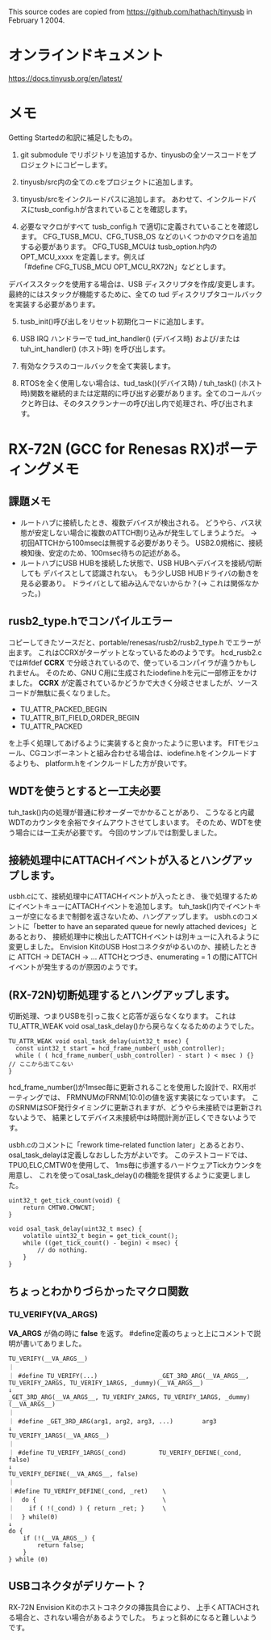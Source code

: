 This source codes are copied from https://github.com/hathach/tinyusb in February 1 2004.

# オンラインドキュメント

https://docs.tinyusb.org/en/latest/

# メモ

Getting Startedの和訳に補足したもの。

1. git submodule でリポジトリを追加するか、tinyusbの全ソースコードをプロジェクトにコピーします。

2. tinyusb/src内の全ての.cをプロジェクトに追加します。

3. tinyusb/srcをインクルードパスに追加します。
   あわせて、インクルードパスにtusb_config.hが含まれていることを確認します。

4. 必要なマクロがすべて tusb_config.h で適切に定義されていることを確認します。
CFG_TUSB_MCU、CFG_TUSB_OS などのいくつかのマクロを追加する必要があります。
CFG_TUSB_MCUは tusb_option.h内のOPT_MCU_xxxx を定義します。例えば    
「#define CFG_TUSB_MCU OPT_MCU_RX72N」などとします。

デバイススタックを使用する場合は、USB ディスクリプタを作成/変更します。
最終的にはスタックが機能するために、全ての tud ディスクリプタコールバックを実装する必要があります。

5. tusb_init()呼び出しをリセット初期化コードに追加します。

6. USB IRQ ハンドラーで tud_int_handler() (デバイス時) および/または tuh_int_handler() (ホスト時) を呼び出します。

7. 有効なクラスのコールバックを全て実装します。

8. RTOSを全く使用しない場合は、tud_task()(デバイス時) / tuh_task() (ホスト時)関数を継続的または定期的に呼び出す必要があります。全てのコールバックと昨日は、そのタスクランナーの呼び出し内で処理され、呼び出されます。


# RX-72N (GCC for Renesas RX)ポーティングメモ

## 課題メモ

* ルートハブに接続したとき、複数デバイスが検出される。
  どうやら、バス状態が安定しない場合に複数のATTCH割り込みが発生してしまうようだ。
  -> 初回ATTCHから100msecは無視する必要がありそう。
     USB2.0規格に、接続検知後、安定のため、100msec待ちの記述がある。
* ルートハブにUSB HUBを接続した状態で、USB HUBへデバイスを接続/切断しても
  デバイスとして認識されない。
  もう少しUSB HUBドライバの動きを見る必要あり。
  ドライバとして組み込んでないからか？(-> これは関係なかった。)

## rusb2_type.hでコンパイルエラー

コピーしてきたソースだと、portable/renesas/rusb2/rusb2_type.h でエラーが出ます。
これはCCRXがターゲットとなっているためのようです。
hcd_rusb2.cでは#ifdef __CCRX__ で分岐されているので、使っているコンパイラが違うかもしれません。
そのため、GNU C用に生成されたiodefine.hを元に一部修正をかけました。
__CCRX__ が定義されているかどうかで大きく分岐させましたが、ソースコードが無駄に長くなりました。

* TU_ATTR_PACKED_BEGIN
* TU_ATTR_BIT_FIELD_ORDER_BEGIN
* TU_ATTR_PACKED

を上手く処理してあげるように実装すると良かったように思います。
FITモジュール、CGコンポーネントと組み合わせる場合は、iodefine.hをインクルードするよりも、
platform.hをインクルードした方が良いです。

## WDTを使うとすると一工夫必要

tuh_task()内の処理が普通に秒オーダーでかかることがあり、
こうなると内蔵WDTのカウンタを余裕でタイムアウトさせてしまいます。
そのため、WDTを使う場合には一工夫が必要です。
今回のサンプルでは割愛しました。

## 接続処理中にATTACHイベントが入るとハングアップします。

usbh.cにて、接続処理中にATTACHイベントが入ったとき、
後で処理するためにイベントキューにATTACHイベントを追加します。
tuh_task()内でイベントキューが空になるまで制御を返さないため、ハングアップします。
usbh.cのコメントに「better to have an separated queue for newly attached devices」とあるとおり、
接続処理中に検出したATTCHイベントは別キューに入れるように変更しました。
Envision KitのUSB Hostコネクタがゆるいのか、接続したときに
ATTCH -> DETACH -> ... ATTCHとつづき、enumerating = 1 の間にATTCHイベントが発生するのが原因のようです。

## (RX-72N)切断処理するとハングアップします。

切断処理、つまりUSBを引っこ抜くと応答が返らなくなります。
これはTU_ATTR_WEAK void osal_task_delay()から戻らなくなるためのようでした。

~~~
TU_ATTR_WEAK void osal_task_delay(uint32_t msec) {
  const uint32_t start = hcd_frame_number(_usbh_controller);
  while ( ( hcd_frame_number(_usbh_controller) - start ) < msec ) {} // ここから出てこない
}
~~~
hcd_frame_number()が1msec毎に更新されることを使用した設計で、RX用ポーティングでは、
FRMNUMのFRNM[10:0]の値を返す実装になっています。
このSRNMはSOF発行タイミングに更新されますが、どうやら未接続では更新されないようで、
結果としてデバイス未接続中は時間計測が正しくできないようです。

usbh.cのコメントに「rework time-related function later」とあるとおり、
osal_task_delayは定義しなおしした方がよいです。
このテストコードでは、TPU0,ELC,CMTW0を使用して、
1ms毎に歩進するハードウェアTickカウンタを用意し、
これを使ってosal_task_delay()の機能を提供するように変更しました。

~~~
uint32_t get_tick_count(void) {
    return CMTW0.CMWCNT;
}
~~~
~~~
void osal_task_delay(uint32_t msec) {
    volatile uint32_t begin = get_tick_count();
    while ((get_tick_count() - begin) < msec) {
        // do nothing.
    }
}
~~~

## ちょっとわかりづらかったマクロ関数

### TU_VERIFY(__VA_ARGS__)

 **__VA_ARGS__**  が偽の時に **false** を返す。
 #define定義のちょっと上にコメントで説明が書いてありました。

~~~
TU_VERIFY(__VA_ARGS__)
｜
｜ #define TU_VERIFY(...)                 _GET_3RD_ARG(__VA_ARGS__, TU_VERIFY_2ARGS, TU_VERIFY_1ARGS, _dummy)(__VA_ARGS__)
↓
_GET_3RD_ARG(__VA_ARGS__, TU_VERIFY_2ARGS, TU_VERIFY_1ARGS, _dummy)(__VA_ARGS__)
｜
｜ #define _GET_3RD_ARG(arg1, arg2, arg3, ...)        arg3
↓
TU_VERIFY_1ARGS(__VA_ARGS__)
｜
｜ #define TU_VERIFY_1ARGS(_cond)         TU_VERIFY_DEFINE(_cond, false)
↓
TU_VERIFY_DEFINE(__VA_ARGS__, false)
｜
｜#define TU_VERIFY_DEFINE(_cond, _ret)    \
｜  do {                                   \
｜    if ( !(_cond) ) { return _ret; }     \
｜  } while(0)
↓
do {
    if (!(__VA_ARGS__) { 
        return false;
    }
} while (0)
~~~


## USBコネクタがデリケート？

RX-72N Envision Kitのホストコネクタの挿抜具合により、
上手くATTACHされる場合と、されない場合があるようでした。
ちょっと斜めになると難しいようです。




